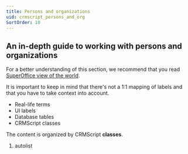 ```yaml
---
title: Persons and organizations
uid: crmscript_persons_and_org
SortOrder: 10
---
```


## An in-depth guide to working with persons and organizations

For a better understanding of this section, we recommend that you read [SuperOffice view of the world](../../introduction/domain.md).

It is important to keep in mind that there's not a 1:1 mapping of labels and that you have to take context into account.

* Real-life terms
* UI labels
* Database tables
* CRMScript classes

The content is organized by CRMScript **classes**.

1. autolist
